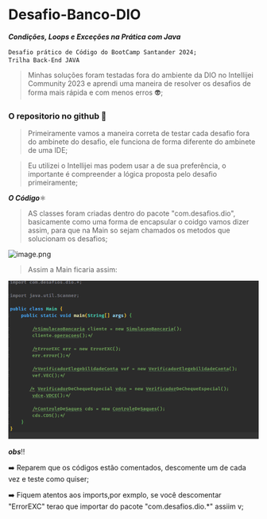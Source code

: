 # Desafio-Banco-DIO


***Condições, Loops e Exceções na Prática com Java***


```
Desafio prático de Código do BootCamp Santander 2024;
Trilha Back-End JAVA 
```


> Minhas soluções foram testadas fora do ambiente da DIO no Intellijei Community 2023 e aprendi uma maneira de resolver os desafios de forma mais rápida e com menos erros 👽;


### O repositorio no github 🎱

> Primeiramente vamos a maneira correta de testar cada desafio fora do ambinete do desafio, ele funciona de forma diferente do ambinete de uma IDE;


> Eu utilizei o Intellijei mas podem usar a de sua preferência, o importante é compreender a lógica proposta pelo desafio primeiramente;


***O Código***⚛️



> AS classes foram criadas dentro do pacote "com.desafios.dio", basicamente como uma forma de encapsular o coidgo vamos dizer assim, para que na Main so sejam chamados os metodos que solucionam os desafios;





![image.png](assets/image.png)


> Assim a Main ficaria assim:

![image.png](src/assets/main.png)

***obs***‼️

➡️ Reparem que os códigos estão comentados, descomente um de cada vez e teste como quiser;

➡️ Fiquem atentos aos imports,por exmplo, se você descomentar  "ErrorEXC" terao que importar do pacote "com.desafios.dio.*" assiim v;
